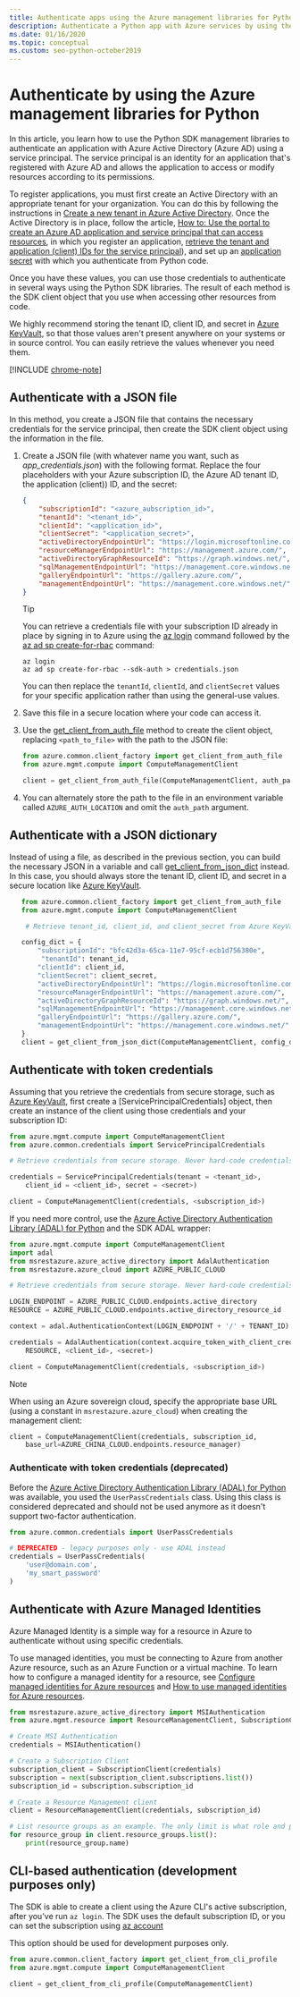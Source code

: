 ```yaml
---
title: Authenticate apps using the Azure management libraries for Python
description: Authenticate a Python app with Azure services by using the Azure management SDK libraries
ms.date: 01/16/2020
ms.topic: conceptual
ms.custom: seo-python-october2019
---
```


# Authenticate by using the Azure management libraries for Python

In this article, you learn how to use the Python SDK management libraries to authenticate an application with Azure Active Directory (Azure AD) using a service principal. The service principal is an identity for an application that's registered with Azure AD and allows the application to access or modify resources according to its permissions.

To register applications, you must first create an Active Directory with an appropriate tenant for your organization. You can do this by following the instructions in [Create a new tenant in Azure Active Directory](/azure/active-directory/fundamentals/active-directory-access-create-new-tenant). Once the Active Directory is in place, follow the article, [How to: Use the portal to create an Azure AD application and service principal that can access resources](/azure/active-directory/develop/howto-create-service-principal-portal), in which you register an application, [retrieve the tenant and application (client) IDs for the service principal](/azure/active-directory/develop/howto-create-service-principal-portal#get-values-for-signing-in)), and set up an [application secret](/azure/active-directory/develop/howto-create-service-principal-portal#create-a-new-application-secret) with which you authenticate from Python code.

Once you have these values, you can use those credentials to authenticate in several ways using the Python SDK libraries. The result of each method is the SDK client object that you use when accessing other resources from code.

We highly recommend storing the tenant ID, client ID, and secret in [Azure KeyVault](/azure/key-vault/), so that those values aren't present anywhere on your systems or in source control. You can easily retrieve the values whenever you need them.

[!INCLUDE [chrome-note](includes/chrome-note.md)]

## <a name="mgmt-auth-file"></a>Authenticate with a JSON file

In this method, you create a JSON file that contains the necessary credentials for the service principal, then create the SDK client object using the information in the file.

1. Create a JSON file (with whatever name you want, such as *app_credentials.json*) with the following format. Replace the four placeholders with your Azure subscription ID, the Azure AD tenant ID, the application (client)) ID, and the secret:

    ```json
    {
        "subscriptionId": "<azure_aubscription_id>",
        "tenantId": "<tenant_id>",
        "clientId": "<application_id>",
        "clientSecret": "<application_secret>",
        "activeDirectoryEndpointUrl": "https://login.microsoftonline.com",
        "resourceManagerEndpointUrl": "https://management.azure.com/",
        "activeDirectoryGraphResourceId": "https://graph.windows.net/",
        "sqlManagementEndpointUrl": "https://management.core.windows.net:8443/",
        "galleryEndpointUrl": "https://gallery.azure.com/",
        "managementEndpointUrl": "https://management.core.windows.net/"
    }
    ```

    > [!TIP]
    > You can retrieve a credentials file with your subscription ID already in place by signing in to Azure using the [az login](/cli/azure/reference-index#az-login) command followed by the [az ad sp create-for-rbac](/cli/azure/ad/sp?view=azure-cli-latest#az-ad-sp-create-for-rbac) command:
    >
    > ```azurecli
    > az login
    > az ad sp create-for-rbac --sdk-auth > credentials.json
    > ```
    >
    > You can then replace the `tenantId`, `clientId`, and `clientSecret` values for your specific application rather than using the general-use values.

1. Save this file in a secure location where your code can access it.

1. Use the [get_client_from_auth_file](/python/api/azure-common/azure.common.client_factory?view=azure-python#get-client-from-auth-file-client-class--auth-path-none----kwargs-) method to create the client object, replacing `<path_to_file>` with the path to the JSON file:

    ```python
    from azure.common.client_factory import get_client_from_auth_file
    from azure.mgmt.compute import ComputeManagementClient

    client = get_client_from_auth_file(ComputeManagementClient, auth_path=<path_to_file>)
    ```

1. You can alternately store the path to the file in an environment variable called `AZURE_AUTH_LOCATION` and omit the `auth_path` argument.

## Authenticate with a JSON dictionary

Instead of using a file, as described in the previous section, you can build the necessary JSON in a variable and call [get_client_from_json_dict](/python/api/azure-common/azure.common.client_factory?view=azure-python#get-client-from-json-dict-client-class--config-dict----kwargs-) instead. In this case, you should always store the tenant ID, client ID, and secret in a secure location like [Azure KeyVault](/azure/key-vault/).

```python
   from azure.common.client_factory import get_client_from_auth_file
   from azure.mgmt.compute import ComputeManagementClient

    # Retrieve tenant_id, client_id, and client_secret from Azure KeyVault

   config_dict = {
       "subscriptionId": "bfc42d3a-65ca-11e7-95cf-ecb1d756380e",
        "tenantId": tenant_id,
       "clientId": client_id,
       "clientSecret": client_secret,
       "activeDirectoryEndpointUrl": "https://login.microsoftonline.com",
       "resourceManagerEndpointUrl": "https://management.azure.com/",
       "activeDirectoryGraphResourceId": "https://graph.windows.net/",
       "sqlManagementEndpointUrl": "https://management.core.windows.net:8443/",
       "galleryEndpointUrl": "https://gallery.azure.com/",
       "managementEndpointUrl": "https://management.core.windows.net/"
   }
   client = get_client_from_json_dict(ComputeManagementClient, config_dict)
```

## <a name="mgmt-auth-token"></a>Authenticate with token credentials

Assuming that you retrieve the credentials from secure storage, such as [Azure KeyVault](/azure/key-vault/), first create a [ServicePrincipalCredentials] object, then create an instance of the client using those credentials and your subscription ID:

```python
from azure.mgmt.compute import ComputeManagementClient
from azure.common.credentials import ServicePrincipalCredentials

# Retrieve credentials from secure storage. Never hard-code credentials into code.

credentials = ServicePrincipalCredentials(tenant = <tenant_id>,
    client_id = <client_id>, secret = <secret>)

client = ComputeManagementClient(credentials, <subscription_id>)
```

If you need more control, use the [Azure Active Directory Authentication Library (ADAL) for Python](https://github.com/AzureAD/azure-activedirectory-library-for-python) and the SDK ADAL wrapper:

```python
from azure.mgmt.compute import ComputeManagementClient
import adal
from msrestazure.azure_active_directory import AdalAuthentication
from msrestazure.azure_cloud import AZURE_PUBLIC_CLOUD

# Retrieve credentials from secure storage. Never hard-code credentials into code.

LOGIN_ENDPOINT = AZURE_PUBLIC_CLOUD.endpoints.active_directory
RESOURCE = AZURE_PUBLIC_CLOUD.endpoints.active_directory_resource_id

context = adal.AuthenticationContext(LOGIN_ENDPOINT + '/' + TENANT_ID)

credentials = AdalAuthentication(context.acquire_token_with_client_credentials,
    RESOURCE, <client_id>, <secret>)

client = ComputeManagementClient(credentials, <subscription_id>)
```

> [!NOTE]
> When using an Azure sovereign cloud, specify the appropriate base URL (using a constant in `msrestazure.azure_cloud`) when creating the management client:
>
> ```python
> client = ComputeManagementClient(credentials, subscription_id,
>     base_url=AZURE_CHINA_CLOUD.endpoints.resource_manager)
> ```

### <a name="mgmt-auth-legacy"></a>Authenticate with token credentials (deprecated)

Before the [Azure Active Directory Authentication Library (ADAL) for Python](https://github.com/AzureAD/azure-activedirectory-library-for-python) was available, you used the `UserPassCredentials` class. Using this class is considered deprecated and should not be used anymore as it doesn't support two-factor authentication.

```python
from azure.common.credentials import UserPassCredentials

# DEPRECATED - legacy purposes only - use ADAL instead
credentials = UserPassCredentials(
    'user@domain.com',
    'my_smart_password'
)
```

## <a name="mgmt-auth-msi"></a>Authenticate with Azure Managed Identities

Azure Managed Identity is a simple way for a resource in Azure to authenticate without using specific credentials.

To use managed identities, you must be connecting to Azure from another Azure resource, such as an Azure Function or a virtual machine. To learn how to configure a managed identity for a resource, see [Configure managed identities for Azure resources](/azure/active-directory/managed-identities-azure-resources/qs-configure-cli-windows-vm) and [How to use managed identities for Azure resources](/azure/active-directory/managed-identities-azure-resources/how-to-use-vm-sign-in).

```python
from msrestazure.azure_active_directory import MSIAuthentication
from azure.mgmt.resource import ResourceManagementClient, SubscriptionClient

# Create MSI Authentication
credentials = MSIAuthentication()

# Create a Subscription Client
subscription_client = SubscriptionClient(credentials)
subscription = next(subscription_client.subscriptions.list())
subscription_id = subscription.subscription_id

# Create a Resource Management client
client = ResourceManagementClient(credentials, subscription_id)

# List resource groups as an example. The only limit is what role and policy are assigned to this MSI token.
for resource_group in client.resource_groups.list():
    print(resource_group.name)
```

## <a name="mgmt-auth-cli"></a>CLI-based authentication (development purposes only)

The SDK is able to create a client using the Azure CLI's active subscription, after you've run `az login`. The SDK uses the default subscription ID, or you can set the subscription using [az account](https://docs.microsoft.com/cli/azure/manage-azure-subscriptions-azure-cli)

This option should be used for development purposes only.

```python
from azure.common.client_factory import get_client_from_cli_profile
from azure.mgmt.compute import ComputeManagementClient

client = get_client_from_cli_profile(ComputeManagementClient)
```
